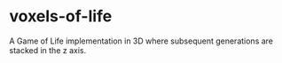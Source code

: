 # voxels-of-life

A Game of Life implementation in 3D where subsequent generations are stacked in the z axis.
